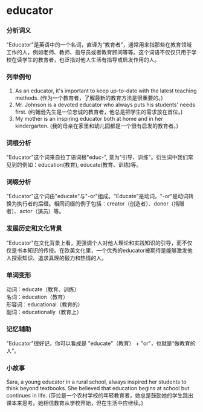 # educator

### 分析词义

  

"Educator"是英语中的一个名词，直译为“教育者”，通常用来指那些在教育领域工作的人，例如老师、教师、指导员或者教育顾问等等。这个词语不仅仅只用于学校在读学生的教育者，也泛指对他人生活有指导或启发作用的人。

  

### 列举例句

  

1.  As an educator, it's important to keep up-to-date with the latest teaching methods. (作为一个教育者，了解最新的教育方法是很重要的。)
2.  Mr. Johnson is a devoted educator who always puts his students' needs first. (约翰逊先生是一位忠诚的教育者，他总是把学生的需求放在首位。)
3.  My mother is an inspiring educator both at home and in her kindergarten. (我的母亲在家里和幼儿园都是一个很有启发的教育者。)

  

### 词根分析

  

"Educator"这个词来自拉丁语词根"educ-", 意为"引导、训练"。衍生词中我们常见到的例如：education(教育), educate(教育、训练)等。

  

### 词缀分析

  

"Educator"这个词由"educate"与"-or"组成。"Educate"是动词，"-or"是动词转换为执行者的后缀。相同词缀的例子包括：creator（创造者）、donor（捐赠者）、actor（演员）等。

  

### 发展历史和文化背景

  

"Educator"在文化背景上看，更强调个人对他人理论和实践知识的引导，而不仅仅是书本知识的传授。在欧美文化里，一个优秀的educator被期待是能够激发他人探索知识、追求真理的毅力和热情的人。

  

### 单词变形

  

动词：educate（教育、训练）  
名词：education（教育）  
形容词：educational（教育的）  
副词：educationally（教育上）

  

### 记忆辅助

  

"Educator"很好记，你可以看成是 "educate"（教育） + "or"，也就是“做教育的人”。

  

### 小故事

  

Sara, a young educator in a rural school, always inspired her students to think beyond textbooks. She believed that education begins at school but continues in life. (莎拉是一个农村学校的年轻教育者，她总是鼓励她的学生跳出课本来思考。她相信教育从学校开始，但在生活中应继续。)
